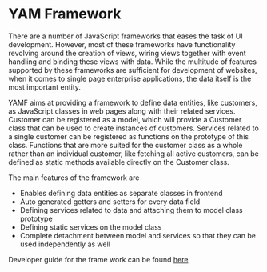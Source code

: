YAM Framework
=============

There are a number of JavaScript frameworks that eases the task of UI development. However, most of these frameworks have functionality revolving around the creation of views, wiring views together with event handling and binding these views with data. While the multitude of features supported by these frameworks are sufficient for development of websites, when it comes to single page enterprise applications, the data itself is the most important entity.

YAMF aims at providing a framework to define data entities, like customers, as JavaScript classes in web pages along with their related services. Customer can be registered as a model, which will provide a Customer class that can be used to create instances of customers. Services related to a single customer can be registered as functions on the prototype of this class. Functions that are more suited for the customer class as a whole rather than an individual customer, like fetching all active customers, can be defined as static methods available directly on the Customer class.

The main features of the framework are
	
	
- Enables defining data entities as separate classes in frontend
- Auto generated getters and setters for every data field
- Defining services related to data and attaching them to model class prototype
- Defining static services on the model class
- Complete detachment between model and services so that they can be used independently as well

Developer guide for the frame work can be found [here](http://ophinjay.github.io/yam-framework)
